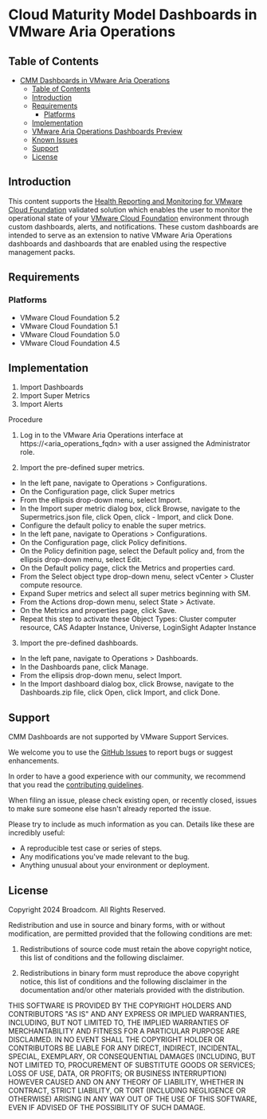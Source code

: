 # Cloud Maturity Model Dashboards in VMware Aria Operations

## Table of Contents

- [CMM Dashboards in VMware Aria Operations](#cmm-dashboards-in-vmware-aria-operations)
  - [Table of Contents](#table-of-contents)
  - [Introduction](#introduction)
  - [Requirements](#requirements)
    - [Platforms](#platforms)
  - [Implementation](#implementation)
  - [VMware Aria Operations Dashboards Preview](#vmware-aria-operations-dashboards-preview)
  - [Known Issues](#known-issues)
  - [Support](#support)
  - [License](#license)

## Introduction

This content supports the [Health Reporting and Monitoring for VMware Cloud Foundation](https://core.vmware.com/health-reporting-and-monitoring-vmware-cloud-foundation) validated solution which enables the user to monitor the operational state of your [VMware Cloud Foundation](https://docs.vmware.com/en/VMware-Cloud-Foundation) environment through custom dashboards, alerts, and notifications. These custom dashboards are intended to serve as an extension to native VMware Aria Operations dashboards and dashboards that are enabled using the respective management packs.

## Requirements

### Platforms
- VMware Cloud Foundation 5.2
- VMware Cloud Foundation 5.1
- VMware Cloud Foundation 5.0
- VMware Cloud Foundation 4.5

## Implementation

1. Import Dashboards
2. Import Super Metrics
3. Import Alerts

Procedure
1. Log in to the VMware Aria Operations interface at https://<aria_operations_fqdn> with a user assigned the Administrator role.

2. Import the pre-defined super metrics.
- In the left pane, navigate to Operations > Configurations.
- On the Configuration page, click Super metrics
- From the ellipsis drop-down menu, select Import.
- In the Import super metric dialog box, click Browse, navigate to the Supermetrics.json file, click Open, click - Import, and click Done.
- Configure the default policy to enable the super metrics.
- In the left pane, navigate to Operations > Configurations.
- On the Configuration page, click Policy definitions.
- On the Policy definition page, select the Default policy and, from the ellipsis drop-down menu, select Edit.
- On the Default policy page, click the Metrics and properties card.
- From the Select object type drop-down menu, select vCenter > Cluster compute resource.
- Expand Super metrics and select all super metrics beginning with SM.
- From the Actions drop-down menu, select State > Activate.
- On the Metrics and properties page, click Save.
- Repeat this step to activate these Object Types: Cluster computer resource, CAS Adapter Instance, Universe, LoginSight Adapter Instance


3. Import the pre-defined dashboards.
- In the left pane, navigate to Operations > Dashboards.
- In the Dashboards pane, click Manage.
- From the ellipsis drop-down menu, select Import.
- In the Import dashboard dialog box, click Browse, navigate to the Dashboards.zip file, click Open, click Import, and click Done.


## Support

CMM Dashboards are not supported by VMware Support Services.

We welcome you to use the [GitHub Issues](https://github.com/vmware-samples/validated-solutions-for-cloud-foundation/issues) to report bugs or suggest enhancements.

In order to have a good experience with our community, we recommend that you read the [contributing guidelines](../CONTRIBUTING.md).

When filing an issue, please check existing open, or recently closed, issues to make sure someone else hasn't already
reported the issue.

Please try to include as much information as you can. Details like these are incredibly useful:

- A reproducible test case or series of steps.
- Any modifications you've made relevant to the bug.
- Anything unusual about your environment or deployment.

## License

Copyright 2024 Broadcom. All Rights Reserved.

Redistribution and use in source and binary forms, with or without modification, are permitted provided that the following conditions are met:

1. Redistributions of source code must retain the above copyright notice, this list of conditions and the following disclaimer.

2. Redistributions in binary form must reproduce the above copyright notice, this list of conditions and the following disclaimer in the documentation and/or other materials provided with the distribution.

THIS SOFTWARE IS PROVIDED BY THE COPYRIGHT HOLDERS AND CONTRIBUTORS "AS IS" AND ANY EXPRESS OR IMPLIED WARRANTIES, INCLUDING, BUT NOT LIMITED TO, THE IMPLIED WARRANTIES OF MERCHANTABILITY AND FITNESS FOR A PARTICULAR PURPOSE ARE DISCLAIMED. IN NO EVENT SHALL THE COPYRIGHT HOLDER OR CONTRIBUTORS BE LIABLE FOR ANY DIRECT, INDIRECT, INCIDENTAL, SPECIAL, EXEMPLARY, OR CONSEQUENTIAL DAMAGES (INCLUDING, BUT NOT LIMITED TO, PROCUREMENT OF SUBSTITUTE GOODS OR SERVICES; LOSS OF USE, DATA, OR PROFITS; OR BUSINESS INTERRUPTION) HOWEVER CAUSED AND ON ANY THEORY OF LIABILITY, WHETHER IN CONTRACT, STRICT LIABILITY, OR TORT (INCLUDING NEGLIGENCE OR OTHERWISE) ARISING IN ANY WAY OUT OF THE USE OF THIS SOFTWARE, EVEN IF ADVISED OF THE POSSIBILITY OF SUCH DAMAGE.

[//]: Links

[changelog]: CHANGELOG.md
